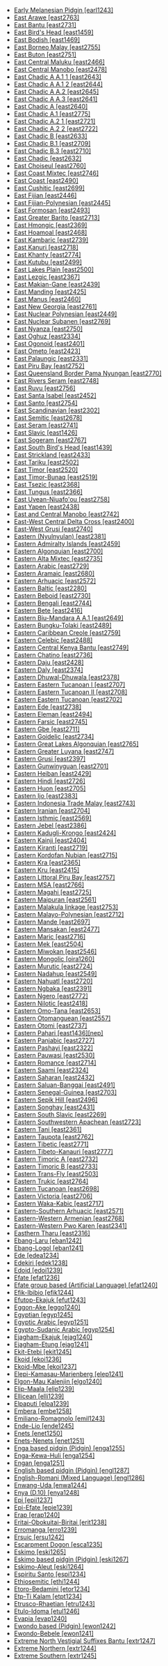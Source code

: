 - [Early Melanesian Pidgin [earl1243]](tree/indoeuropean.indo1319/germanic.germ1287/northwestgermanic.nort3152/westgermanic.west2793/northseagermanic.nort3175/anglofrisian.angl1264/anglian.angl1265/mercian.merc1242/macroenglish.macr1271/pacificcreoleenglish.paci1280/earlymelanesianpidgin.earl1243/earlymelanesianpidgin.earl1243.ini)
- [East Arawe [east2763]](tree/austronesian.aust1307/nuclearaustronesian.nucl1752/malayopolynesian.mala1545/centraleasternmalayopolynesian.cent2237/easternmalayopolynesian.east2712/oceanic.ocea1241/westernoceaniclinkage.west2818/northnewguinealinkage.nort3206/ngerovitiazlinkage.nger1241/vitiazlinkage.viti1243/southwestnewbritain.sout2874/arawepasismanua.araw1269/arawe.araw1283/eastarawe.east2763/eastarawe.east2763.ini)
- [East Bantu [east2731]](tree/atlanticcongo.atla1278/voltacongo.volt1241/benuecongo.benu1247/bantoid.bant1294/southernbantoid.sout3152/narrowbantu.narr1281/eastbantu.east2731/eastbantu.east2731.ini)
- [East Bird's Head [east1459]](tree/eastbirdshead.east1459/eastbirdshead.east1459.ini)
- [East Bodish [east1469]](tree/sinotibetan.sino1245/bodic.bodi1256/bodish.bodi1257/tshanglaeastbodish.tsha1246/eastbodish.east1469/eastbodish.east1469.ini)
- [East Borneo Malay [east2755]](tree/austronesian.aust1307/nuclearaustronesian.nucl1752/malayopolynesian.mala1545/malayosumbawan.mala1536/northandeastmalayosumbawan.nort3170/malayic.mala1538/nuclearmalayic.nucl1733/borneomalay.born1255/southeastborneomalay.sout3190/eastborneomalay.east2755/eastborneomalay.east2755.ini)
- [East Buton [east2751]](tree/austronesian.aust1307/nuclearaustronesian.nucl1752/malayopolynesian.mala1545/celebic.cele1242/easterncelebic.east2488/southeasterncelebic.sout2928/munabuton.muna1246/nuclearmunabuton.nucl1573/butonic.buto1237/eastbuton.east2751/eastbuton.east2751.ini)
- [East Central Maluku [east2466]](tree/austronesian.aust1307/nuclearaustronesian.nucl1752/malayopolynesian.mala1545/centraleasternmalayopolynesian.cent2237/centralmalayopolynesian.cent2245/centralmaluku.cent2254/eastcentralmaluku.east2466/eastcentralmaluku.east2466.ini)
- [East Central Manobo [east2478]](tree/austronesian.aust1307/nuclearaustronesian.nucl1752/malayopolynesian.mala1545/greatercentralphilippine.grea1284/manobo.mano1276/centralandsouthernmanobo.cent2255/centralmanobo.cent2088/eastandcentralmanobo.east2742/eastcentralmanobo.east2478/eastcentralmanobo.east2478.ini)
- [East Chadic A A.1 1 [east2643]](tree/afroasiatic.afro1255/chadic.chad1250/eastchadic.east2632/eastchadica.east2640/eastchadica1.east2775/eastchadicaa11.east2643/eastchadicaa11.east2643.ini)
- [East Chadic A A.1 2 [east2644]](tree/afroasiatic.afro1255/chadic.chad1250/eastchadic.east2632/eastchadica.east2640/eastchadica1.east2775/eastchadicaa12.east2644/eastchadicaa12.east2644.ini)
- [East Chadic A A.2 [east2645]](tree/afroasiatic.afro1255/chadic.chad1250/eastchadic.east2632/eastchadica.east2640/eastchadicaa2.east2645/eastchadicaa2.east2645.ini)
- [East Chadic A A.3 [east2641]](tree/afroasiatic.afro1255/chadic.chad1250/eastchadic.east2632/eastchadica.east2640/eastchadicaa3.east2641/eastchadicaa3.east2641.ini)
- [East Chadic A [east2640]](tree/afroasiatic.afro1255/chadic.chad1250/eastchadic.east2632/eastchadica.east2640/eastchadica.east2640.ini)
- [East Chadic A.1 [east2775]](tree/afroasiatic.afro1255/chadic.chad1250/eastchadic.east2632/eastchadica.east2640/eastchadica1.east2775/eastchadica1.east2775.ini)
- [East Chadic A.2 1 [east2721]](tree/afroasiatic.afro1255/chadic.chad1250/eastchadic.east2632/eastchadica.east2640/eastchadicaa2.east2645/eastchadica21.east2721/eastchadica21.east2721.ini)
- [East Chadic A.2 2 [east2722]](tree/afroasiatic.afro1255/chadic.chad1250/eastchadic.east2632/eastchadica.east2640/eastchadicaa2.east2645/eastchadica22.east2722/eastchadica22.east2722.ini)
- [East Chadic B [east2633]](tree/afroasiatic.afro1255/chadic.chad1250/eastchadic.east2632/eastchadicb.east2633/eastchadicb.east2633.ini)
- [East Chadic B.1 [east2709]](tree/afroasiatic.afro1255/chadic.chad1250/eastchadic.east2632/eastchadicb.east2633/eastchadicb1.east2709/eastchadicb1.east2709.ini)
- [East Chadic B.3 [east2710]](tree/afroasiatic.afro1255/chadic.chad1250/eastchadic.east2632/eastchadicb.east2633/eastchadicb3.east2710/eastchadicb3.east2710.ini)
- [East Chadic [east2632]](tree/afroasiatic.afro1255/chadic.chad1250/eastchadic.east2632/eastchadic.east2632.ini)
- [East Choiseul [east2760]](tree/austronesian.aust1307/nuclearaustronesian.nucl1752/malayopolynesian.mala1545/centraleasternmalayopolynesian.cent2237/easternmalayopolynesian.east2712/oceanic.ocea1241/westernoceaniclinkage.west2818/mesomelanesianlinkage.meso1253/newirelandnorthwestsolomoniclinkage.newi1242/stgeorgelinkage.stge1234/northwestsolomonic.nort3225/choiseul.choi1242/eastchoiseul.east2760/eastchoiseul.east2760.ini)
- [East Coast Mixtec [east2746]](tree/otomanguean.otom1299/easternotomanguean.east2557/amuzgomixtecan.amuz1253/mixtecan.mixt1422/mixteccuicatec.mixt1423/mixtec.mixt1427/coastmixtec.coas1316/eastcoastmixtec.east2746/eastcoastmixtec.east2746.ini)
- [East Coast [east2490]](tree/austronesian.aust1307/nuclearaustronesian.nucl1752/malayopolynesian.mala1545/celebic.cele1242/easterncelebic.east2488/southeasterncelebic.sout2928/bungkutolaki.bung1268/easternbungkutolaki.east2489/eastcoast.east2490/eastcoast.east2490.ini)
- [East Cushitic [east2699]](tree/afroasiatic.afro1255/cushitic.cush1243/eastcushitic.east2699/eastcushitic.east2699.ini)
- [East Fijian [east2446]](tree/austronesian.aust1307/nuclearaustronesian.nucl1752/malayopolynesian.mala1545/centraleasternmalayopolynesian.cent2237/easternmalayopolynesian.east2712/oceanic.ocea1241/centralpacific.cent2060/eastfijianpolynesian.east2445/eastfijian.east2446/eastfijian.east2446.ini)
- [East Fijian-Polynesian [east2445]](tree/austronesian.aust1307/nuclearaustronesian.nucl1752/malayopolynesian.mala1545/centraleasternmalayopolynesian.cent2237/easternmalayopolynesian.east2712/oceanic.ocea1241/centralpacific.cent2060/eastfijianpolynesian.east2445/eastfijianpolynesian.east2445.ini)
- [East Formosan [east2493]](tree/austronesian.aust1307/nuclearaustronesian.nucl1752/eastformosan.east2493/eastformosan.east2493.ini)
- [East Greater Barito [east2713]](tree/austronesian.aust1307/nuclearaustronesian.nucl1752/malayopolynesian.mala1545/greaterbarito.grea1283/eastgreaterbarito.east2713/eastgreaterbarito.east2713.ini)
- [East Hmongic [east2369]](tree/hmongmien.hmon1336/hmongic.hmon1337/nuclearhmongichone.nucl1714/nuclearhmongic.nucl1720/easthmongic.east2369/easthmongic.east2369.ini)
- [East Hoamoal [east2468]](tree/austronesian.aust1307/nuclearaustronesian.nucl1752/malayopolynesian.mala1545/centraleasternmalayopolynesian.cent2237/centralmalayopolynesian.cent2245/centralmaluku.cent2254/eastcentralmaluku.east2466/nunusaku.nunu1252/pirubay.piru1243/westpirubay.west2843/hoamoal.hoam1238/easthoamoal.east2468/easthoamoal.east2468.ini)
- [East Kambaric [east2739]](tree/atlanticcongo.atla1278/voltacongo.volt1241/benuecongo.benu1247/kainji.kain1275/centralkainji.cent2242/kambaricicipu.kamb1317/kambaric.kamb1319/eastkambaric.east2739/eastkambaric.east2739.ini)
- [East Kanuri [east2718]](tree/saharan.saha1256/westernsaharan.west2505/kanuri.kanu1279/kanuric.kanu1281/eastkanuri.east2718/eastkanuri.east2718.ini)
- [East Khanty [east2774]](tree/uralic.ural1272/khantyic.khan1279/eastkhanty.east2774/eastkhanty.east2774.ini)
- [East Kutubu [east2499]](tree/eastkutubu.east2499/eastkutubu.east2499.ini)
- [East Lakes Plain [east2500]](tree/lakesplain.lake1255/eastlakesplain.east2500/eastlakesplain.east2500.ini)
- [East Lezgic [east2367]](tree/nakhdaghestanian.nakh1245/daghestanian.dagh1238/lezgic.lezg1248/nuclearlezgic.nucl1321/eastlezgic.east2367/eastlezgic.east2367.ini)
- [East Makian-Gane [east2439]](tree/austronesian.aust1307/nuclearaustronesian.nucl1752/malayopolynesian.mala1545/centraleasternmalayopolynesian.cent2237/easternmalayopolynesian.east2712/southhalmaherawestnewguinea.sout2850/southhalmaherawestnewguinea.sout3229/rajaampatsouthhalmahera.raja1255/southhalmahera.sout3231/eastmakiangane.east2439/eastmakiangane.east2439.ini)
- [East Manding [east2425]](tree/mande.mand1469/westernmande.west2780/mandingkpelle.mand1431/centralmande.cent2047/mandingjogo.mand1432/mandingvai.mand1433/mandingmokole.mand1434/manding.mand1435/eastmanding.east2425/eastmanding.east2425.ini)
- [East Manus [east2460]](tree/austronesian.aust1307/nuclearaustronesian.nucl1752/malayopolynesian.mala1545/centraleasternmalayopolynesian.cent2237/easternmalayopolynesian.east2712/oceanic.ocea1241/admiraltyislands.admi1239/easternadmiraltyislands.east2459/manus.manu1262/eastmanus.east2460/eastmanus.east2460.ini)
- [East New Georgia [east2761]](tree/austronesian.aust1307/nuclearaustronesian.nucl1752/malayopolynesian.mala1545/centraleasternmalayopolynesian.cent2237/easternmalayopolynesian.east2712/oceanic.ocea1241/westernoceaniclinkage.west2818/mesomelanesianlinkage.meso1253/newirelandnorthwestsolomoniclinkage.newi1242/stgeorgelinkage.stge1234/northwestsolomonic.nort3225/newgeorgia.newg1239/eastnewgeorgia.east2761/eastnewgeorgia.east2761.ini)
- [East Nuclear Polynesian [east2449]](tree/austronesian.aust1307/nuclearaustronesian.nucl1752/malayopolynesian.mala1545/centraleasternmalayopolynesian.cent2237/easternmalayopolynesian.east2712/oceanic.ocea1241/centralpacific.cent2060/eastfijianpolynesian.east2445/polynesian.poly1242/nuclearpolynesian.nucl1485/northernoutlierpolynesianeastpolynesian.nort3246/solomonsnorthernoutlierpolynesianeastpolynesian.solo1260/centralnorthernoutlierpolynesianeastpolynesian.cent2298/eastnuclearpolynesian.east2449/eastnuclearpolynesian.east2449.ini)
- [East Nuclear Subanen [east2769]](tree/austronesian.aust1307/nuclearaustronesian.nucl1752/malayopolynesian.mala1545/greatercentralphilippine.grea1284/subanen.suba1253/nuclearsubanen.nucl1726/eastnuclearsubanen.east2769/eastnuclearsubanen.east2769.ini)
- [East Nyanza [east2750]](tree/atlanticcongo.atla1278/voltacongo.volt1241/benuecongo.benu1247/bantoid.bant1294/southernbantoid.sout3152/narrowbantu.narr1281/eastbantu.east2731/northeastsavannabantu.nort3203/greatlakesbantu.grea1289/eastnyanza.east2750/eastnyanza.east2750.ini)
- [East Oghuz [east2334]](tree/turkic.turk1311/commonturkic.comm1245/oghuzkipchakuyghur.oghu1246/oghuz.oghu1243/eastoghuz.east2334/eastoghuz.east2334.ini)
- [East Ogonoid [east2401]](tree/atlanticcongo.atla1278/voltacongo.volt1241/benuecongo.benu1247/deltacross.delt1251/ogonoid.ogon1240/eastogonoid.east2401/eastogonoid.east2401.ini)
- [East Ometo [east2423]](tree/taneomotic.gong1255/ometo.omet1238/eastometo.east2423/eastometo.east2423.ini)
- [East Palaungic [east2331]](tree/austroasiatic.aust1305/khasipalaung.khas1273/palaungic.pala1352/eastpalaungic.east2331/eastpalaungic.east2331.ini)
- [East Piru Bay [east2752]](tree/austronesian.aust1307/nuclearaustronesian.nucl1752/malayopolynesian.mala1545/centraleasternmalayopolynesian.cent2237/centralmalayopolynesian.cent2245/centralmaluku.cent2254/eastcentralmaluku.east2466/nunusaku.nunu1252/pirubay.piru1243/eastpirubay.east2752/eastpirubay.east2752.ini)
- [East Queensland Border Pama Nyungan [east2770]](tree/pamanyungan.pama1250/eastqueenslandborderpamanyungan.east2770/eastqueenslandborderpamanyungan.east2770.ini)
- [East Rivers Seram [east2748]](tree/austronesian.aust1307/nuclearaustronesian.nucl1752/malayopolynesian.mala1545/centraleasternmalayopolynesian.cent2237/centralmalayopolynesian.cent2245/centralmaluku.cent2254/eastcentralmaluku.east2466/eastseram.east2741/eastriversseram.east2748/eastriversseram.east2748.ini)
- [East Ruvu [east2756]](tree/atlanticcongo.atla1278/voltacongo.volt1241/benuecongo.benu1247/bantoid.bant1294/southernbantoid.sout3152/narrowbantu.narr1281/eastbantu.east2731/northeastsavannabantu.nort3203/northeastcoastalbantu.nort3209/ruvu.ruvu1235/eastruvu.east2756/eastruvu.east2756.ini)
- [East Santa Isabel [east2452]](tree/austronesian.aust1307/nuclearaustronesian.nucl1752/malayopolynesian.mala1545/centraleasternmalayopolynesian.cent2237/easternmalayopolynesian.east2712/oceanic.ocea1241/westernoceaniclinkage.west2818/mesomelanesianlinkage.meso1253/newirelandnorthwestsolomoniclinkage.newi1242/stgeorgelinkage.stge1234/northwestsolomonic.nort3225/santaisabel.sant1458/eastsantaisabel.east2452/eastsantaisabel.east2452.ini)
- [East Santo [east2754]](tree/austronesian.aust1307/nuclearaustronesian.nucl1752/malayopolynesian.mala1545/centraleasternmalayopolynesian.cent2237/easternmalayopolynesian.east2712/oceanic.ocea1241/northandcentralvanuatu.nort3195/northernvanuatu.nort3205/espiritusanto.espi1234/eastsanto.east2754/eastsanto.east2754.ini)
- [East Scandinavian [east2302]](tree/indoeuropean.indo1319/germanic.germ1287/northwestgermanic.nort3152/northgermanic.nort3160/eastscandinavian.east2302/eastscandinavian.east2302.ini)
- [East Semitic [east2678]](tree/afroasiatic.afro1255/semitic.semi1276/eastsemitic.east2678/eastsemitic.east2678.ini)
- [East Seram [east2741]](tree/austronesian.aust1307/nuclearaustronesian.nucl1752/malayopolynesian.mala1545/centraleasternmalayopolynesian.cent2237/centralmalayopolynesian.cent2245/centralmaluku.cent2254/eastcentralmaluku.east2466/eastseram.east2741/eastseram.east2741.ini)
- [East Slavic [east1426]](tree/indoeuropean.indo1319/baltoslavic.balt1263/slavic.slav1255/eastslavic.east1426/eastslavic.east1426.ini)
- [East Sogeram [east2767]](tree/nucleartransnewguinea.nucl1709/madang.mada1298/kalamicsouthadelbert.kala1403/southadelbert.sout3148/sogeram.soge1235/eastsogeram.east2767/eastsogeram.east2767.ini)
- [East South Bird's Head [east1439]](tree/southbirdsheadfamily.sout1516/eastsouthbirdshead.east1439/eastsouthbirdshead.east1439.ini)
- [East Strickland [east2433]](tree/eaststrickland.east2433/eaststrickland.east2433.ini)
- [East Tariku [east2502]](tree/lakesplain.lake1255/tariku.tari1255/easttariku.east2502/easttariku.east2502.ini)
- [East Timor [east2520]](tree/timoralorpantar.timo1261/easttimorbunaq.east2519/easttimor.east2520/easttimor.east2520.ini)
- [East Timor-Bunaq [east2519]](tree/timoralorpantar.timo1261/easttimorbunaq.east2519/easttimorbunaq.east2519.ini)
- [East Tsezic [east2368]](tree/nakhdaghestanian.nakh1245/daghestanian.dagh1238/avarandictsezic.avar1255/tsezic.tsez1239/easttsezic.east2368/easttsezic.east2368.ini)
- [East Tungus [east2366]](tree/tungusic.tung1282/easttungus.east2366/easttungus.east2366.ini)
- [East Uvean-Niuafo'ou [east2758]](tree/austronesian.aust1307/nuclearaustronesian.nucl1752/malayopolynesian.mala1545/centraleasternmalayopolynesian.cent2237/easternmalayopolynesian.east2712/oceanic.ocea1241/centralpacific.cent2060/eastfijianpolynesian.east2445/polynesian.poly1242/nuclearpolynesian.nucl1485/eastuveanniuafoou.east2758/eastuveanniuafoou.east2758.ini)
- [East Yapen [east2438]](tree/austronesian.aust1307/nuclearaustronesian.nucl1752/malayopolynesian.mala1545/centraleasternmalayopolynesian.cent2237/easternmalayopolynesian.east2712/southhalmaherawestnewguinea.sout2850/southhalmaherawestnewguinea.sout3229/cenderawasihbay.cend1238/yapen.yape1249/eastyapen.east2438/eastyapen.east2438.ini)
- [East and Central Manobo [east2742]](tree/austronesian.aust1307/nuclearaustronesian.nucl1752/malayopolynesian.mala1545/greatercentralphilippine.grea1284/manobo.mano1276/centralandsouthernmanobo.cent2255/centralmanobo.cent2088/eastandcentralmanobo.east2742/eastandcentralmanobo.east2742.ini)
- [East-West Central Delta Cross [east2400]](tree/atlanticcongo.atla1278/voltacongo.volt1241/benuecongo.benu1247/deltacross.delt1251/uppercross.uppe1418/centraluppercross.cent2027/eastwestcentraldeltacross.east2400/eastwestcentraldeltacross.east2400.ini)
- [East-West Grusi [east2740]](tree/atlanticcongo.atla1278/voltacongo.volt1241/northvoltacongo.nort3149/gur.gura1261/centralgur.cent2243/southerncentralgur.sout3164/grusi.grus1239/eastwestgrusi.east2740/eastwestgrusi.east2740.ini)
- [Eastern (Nyulnyulan) [east2381]](tree/nyulnyulan.nyul1248/easternnyulnyulan.east2381/easternnyulnyulan.east2381.ini)
- [Eastern Admiralty Islands [east2459]](tree/austronesian.aust1307/nuclearaustronesian.nucl1752/malayopolynesian.mala1545/centraleasternmalayopolynesian.cent2237/easternmalayopolynesian.east2712/oceanic.ocea1241/admiraltyislands.admi1239/easternadmiraltyislands.east2459/easternadmiraltyislands.east2459.ini)
- [Eastern Algonquian [east2700]](tree/algic.algi1248/algonquian.algo1256/easternalgonquian.east2700/easternalgonquian.east2700.ini)
- [Eastern Alta Mixtec [east2735]](tree/otomanguean.otom1299/easternotomanguean.east2557/amuzgomixtecan.amuz1253/mixtecan.mixt1422/mixteccuicatec.mixt1423/mixtec.mixt1427/easternaltamixtec.east2735/easternaltamixtec.east2735.ini)
- [Eastern Arabic [east2729]](tree/afroasiatic.afro1255/semitic.semi1276/westsemitic.west2786/centralsemitic.cent2236/arabian.arab1394/arabic.arab1395/easternarabic.east2729/easternarabic.east2729.ini)
- [Eastern Aramaic [east2680]](tree/afroasiatic.afro1255/semitic.semi1276/westsemitic.west2786/centralsemitic.cent2236/northwestsemitic.nort3165/aramaic.aram1259/easternaramaic.east2680/easternaramaic.east2680.ini)
- [Eastern Arhuacic [east2572]](tree/chibchan.chib1249/corechibchan.core1252/magdalenic.magd1236/northernmagdalenic.nort3000/arhuacic.arhu1241/easternsouthernarhuacic.east2571/easternarhuacic.east2572/easternarhuacic.east2572.ini)
- [Eastern Baltic [east2280]](tree/indoeuropean.indo1319/baltoslavic.balt1263/easternbaltic.east2280/easternbaltic.east2280.ini)
- [Eastern Beboid [east2730]](tree/atlanticcongo.atla1278/voltacongo.volt1241/benuecongo.benu1247/bantoid.bant1294/southernbantoid.sout3152/beboid.bebo1243/easternbeboid.east2730/easternbeboid.east2730.ini)
- [Eastern Bengali [east2744]](tree/indoeuropean.indo1319/indoiranian.indo1320/indoaryan.indo1321/indoaryaneasternzone.indo1323/oriyagaudakamrupa.oriy1254/gaudakamrupa.gaud1237/gaudabanga.gaud1238/easternbengali.east2744/easternbengali.east2744.ini)
- [Eastern Bete [east2416]](tree/atlanticcongo.atla1278/voltacongo.volt1241/kru.krua1234/easternkru.east2415/beteic.bete1265/easternbete.east2416/easternbete.east2416.ini)
- [Eastern Biu-Mandara A A.1 [east2649]](tree/afroasiatic.afro1255/chadic.chad1250/biumandara.bium1280/southbiumandara.sout3145/biumandaraaa1.bium1275/easternbiumandaraaa1.east2649/easternbiumandaraaa1.east2649.ini)
- [Eastern Bungku-Tolaki [east2489]](tree/austronesian.aust1307/nuclearaustronesian.nucl1752/malayopolynesian.mala1545/celebic.cele1242/easterncelebic.east2488/southeasterncelebic.sout2928/bungkutolaki.bung1268/easternbungkutolaki.east2489/easternbungkutolaki.east2489.ini)
- [Eastern Caribbean Creole [east2759]](tree/indoeuropean.indo1319/germanic.germ1287/northwestgermanic.nort3152/westgermanic.west2793/northseagermanic.nort3175/anglofrisian.angl1264/anglian.angl1265/mercian.merc1242/macroenglish.macr1271/guineacoastcreoleenglish.guin1259/caribbeanenglishcreole.cari1284/easterncaribbeancreole.east2759/easterncaribbeancreole.east2759.ini)
- [Eastern Celebic [east2488]](tree/austronesian.aust1307/nuclearaustronesian.nucl1752/malayopolynesian.mala1545/celebic.cele1242/easterncelebic.east2488/easterncelebic.east2488.ini)
- [Eastern Central Kenya Bantu [east2749]](tree/atlanticcongo.atla1278/voltacongo.volt1241/benuecongo.benu1247/bantoid.bant1294/southernbantoid.sout3152/narrowbantu.narr1281/eastbantu.east2731/northeastsavannabantu.nort3203/centralkenyabantu.cent2274/easterncentralkenyabantu.east2749/easterncentralkenyabantu.east2749.ini)
- [Eastern Chatino [east2736]](tree/otomanguean.otom1299/easternotomanguean.east2557/popolocazapotecan.popo1292/zapotecan.zapo1436/chatino.chat1268/corechatino.core1263/coastalchatino.coas1314/easternchatino.east2736/easternchatino.east2736.ini)
- [Eastern Daju [east2428]](tree/daju.daju1249/easterndaju.east2428/easterndaju.east2428.ini)
- [Eastern Daly [east2374]](tree/easterndaly.east2374/easterndaly.east2374.ini)
- [Eastern Dhuwal-Dhuwala [east2378]](tree/pamanyungan.pama1250/yuulngu.yuul1239/southernyolngu.sout3142/southerneasternyolngu.sout3149/dhuwaldhuwala.dhuw1248/easterndhuwaldhuwala.east2378/easterndhuwaldhuwala.east2378.ini)
- [Eastern Eastern Tucanoan I [east2707]](tree/tucanoan.tuca1253/easterntucanoan.east2698/easterneasterntucanoan.east2702/easterneasterntucanoani.east2707/easterneasterntucanoani.east2707.ini)
- [Eastern Eastern Tucanoan II [east2708]](tree/tucanoan.tuca1253/easterntucanoan.east2698/easterneasterntucanoan.east2702/easterneasterntucanoanii.east2708/easterneasterntucanoanii.east2708.ini)
- [Eastern Eastern Tucanoan [east2702]](tree/tucanoan.tuca1253/easterntucanoan.east2698/easterneasterntucanoan.east2702/easterneasterntucanoan.east2702.ini)
- [Eastern Ede [east2738]](tree/atlanticcongo.atla1278/voltacongo.volt1241/benuecongo.benu1247/defoid.defo1239/yoruboid.yoru1244/edekiri.edek1238/ede.edea1234/easternede.east2738/easternede.east2738.ini)
- [Eastern Eleman [east2494]](tree/nucleareleman.nucl1580/easterneleman.east2494/easterneleman.east2494.ini)
- [Eastern Farsic [east2745]](tree/indoeuropean.indo1319/indoiranian.indo1320/iranian.iran1269/westerniranian.west2794/southwesterniranian.sout3157/farsiccaucasiantat.fars1254/farsic.fars1255/easternfarsic.east2745/easternfarsic.east2745.ini)
- [Eastern Gbe [east2711]](tree/atlanticcongo.atla1278/voltacongo.volt1241/kwavoltacongo.kwav1236/gbe.gbee1241/easterngbe.east2711/easterngbe.east2711.ini)
- [Eastern Goidelic [east2734]](tree/indoeuropean.indo1319/celtic.celt1248/nuclearceltic.nucl1715/tgbceltic.tgbc1234/insularceltic.insu1254/goidelic.goid1240/easterngoidelic.east2734/easterngoidelic.east2734.ini)
- [Eastern Great Lakes Algonquian [east2765]](tree/algic.algi1248/algonquian.algo1256/easterngreatlakesalgonquian.east2765/easterngreatlakesalgonquian.east2765.ini)
- [Eastern Greater Luyana [east2747]](tree/atlanticcongo.atla1278/voltacongo.volt1241/benuecongo.benu1247/bantoid.bant1294/southernbantoid.sout3152/narrowbantu.narr1281/centralwesternbantu.cent2260/greaterluyana.grea1287/easterngreaterluyana.east2747/easterngreaterluyana.east2747.ini)
- [Eastern Grusi [east2397]](tree/atlanticcongo.atla1278/voltacongo.volt1241/northvoltacongo.nort3149/gur.gura1261/centralgur.cent2243/southerncentralgur.sout3164/grusi.grus1239/eastwestgrusi.east2740/easterngrusi.east2397/easterngrusi.east2397.ini)
- [Eastern Gunwinyguan [east2701]](tree/gunwinyguan.gunw1250/gunwinyguanbak.gunw1253/easterngunwinyguan.east2701/easterngunwinyguan.east2701.ini)
- [Eastern Heiban [east2429]](tree/heiban.heib1242/easternheiban.east2429/easternheiban.east2429.ini)
- [Eastern Hindi [east2726]](tree/indoeuropean.indo1319/indoiranian.indo1320/indoaryan.indo1321/indoaryancentralzone.indo1322/subcontinentalcentralindoaryan.subc1234/easternhindi.east2726/easternhindi.east2726.ini)
- [Eastern Huon [east2705]](tree/nucleartransnewguinea.nucl1709/finisterrehuon.fini1244/huon.huon1246/easternhuon.east2705/easternhuon.east2705.ini)
- [Eastern Ijo [east2383]](tree/ijoid.ijoi1239/ijo.ijoo1239/easternijo.east2383/easternijo.east2383.ini)
- [Eastern Indonesia Trade Malay [east2743]](tree/austronesian.aust1307/nuclearaustronesian.nucl1752/malayopolynesian.mala1545/malayosumbawan.mala1536/northandeastmalayosumbawan.nort3170/malayic.mala1538/vehicularmalay.vehi1234/easternindonesiatrademalay.east2743/easternindonesiatrademalay.east2743.ini)
- [Eastern Iranian [east2704]](tree/indoeuropean.indo1319/indoiranian.indo1320/iranian.iran1269/easterniranian.east2704/easterniranian.east2704.ini)
- [Eastern Isthmic [east2569]](tree/chibchan.chib1249/corechibchan.core1252/isthmic.isth1243/easternisthmic.east2569/easternisthmic.east2569.ini)
- [Eastern Jebel [east2386]](tree/easternjebel.east2386/easternjebel.east2386.ini)
- [Eastern Kadugli-Krongo [east2424]](tree/kaduglikrongo.kadu1256/centralwesternkaduglikrongo.cent2229/easternkaduglikrongo.east2424/easternkaduglikrongo.east2424.ini)
- [Eastern Kainji [east2404]](tree/atlanticcongo.atla1278/voltacongo.volt1241/benuecongo.benu1247/kainji.kain1275/centralkainji.cent2242/basaeasternkainji.basa1288/easternkainji.east2404/easternkainji.east2404.ini)
- [Eastern Kiranti [east2719]](tree/sinotibetan.sino1245/himalayish.hima1249/mahakiranti.maha1306/kiranti.kira1253/easternkiranti.east2719/easternkiranti.east2719.ini)
- [Eastern Kordofan Nubian [east2715]](tree/nubian.nubi1251/westcentralnubian.west2781/centralnubian.cent2232/kordofannubian.kord1246/easternkordofannubian.east2715/easternkordofannubian.east2715.ini)
- [Eastern Kra [east2365]](tree/taikadai.taik1256/kadaic.kada1291/easternkra.east2365/easternkra.east2365.ini)
- [Eastern Kru [east2415]](tree/atlanticcongo.atla1278/voltacongo.volt1241/kru.krua1234/easternkru.east2415/easternkru.east2415.ini)
- [Eastern Littoral Piru Bay [east2757]](tree/austronesian.aust1307/nuclearaustronesian.nucl1752/malayopolynesian.mala1545/centraleasternmalayopolynesian.cent2237/centralmalayopolynesian.cent2245/centralmaluku.cent2254/eastcentralmaluku.east2466/nunusaku.nunu1252/pirubay.piru1243/eastpirubay.east2752/easternlittoralpirubay.east2757/easternlittoralpirubay.east2757.ini)
- [Eastern MSA [east2766]](tree/afroasiatic.afro1255/semitic.semi1276/westsemitic.west2786/modernsoutharabian.mode1252/easternmsa.east2766/easternmsa.east2766.ini)
- [Eastern Magahi [east2725]](tree/indoeuropean.indo1319/indoiranian.indo1320/indoaryan.indo1321/bihari.biha1245/maithilimagahi.mait1254/easternmagahi.east2725/easternmagahi.east2725.ini)
- [Eastern Maipuran [east2561]](tree/arawakan.araw1281/easternmaipuran.east2561/easternmaipuran.east2561.ini)
- [Eastern Malakula linkage [east2753]](tree/austronesian.aust1307/nuclearaustronesian.nucl1752/malayopolynesian.mala1545/centraleasternmalayopolynesian.cent2237/easternmalayopolynesian.east2712/oceanic.ocea1241/northandcentralvanuatu.nort3195/centralvanuatu.cent2269/malakula.mala1539/easternmalakulalinkage.east2753/easternmalakulalinkage.east2753.ini)
- [Eastern Malayo-Polynesian [east2712]](tree/austronesian.aust1307/nuclearaustronesian.nucl1752/malayopolynesian.mala1545/centraleasternmalayopolynesian.cent2237/easternmalayopolynesian.east2712/easternmalayopolynesian.east2712.ini)
- [Eastern Mande [east2697]](tree/mande.mand1469/easternmande.east2697/easternmande.east2697.ini)
- [Eastern Mansakan [east2477]](tree/austronesian.aust1307/nuclearaustronesian.nucl1752/malayopolynesian.mala1545/greatercentralphilippine.grea1284/centralphilippine.cent2246/mansakan.mans1261/easternmansakan.east2477/easternmansakan.east2477.ini)
- [Eastern Maric [east2716]](tree/pamanyungan.pama1250/greatermaric.grea1282/guwamaric.guwa1245/maric.mari1445/easternmaric.east2716/easternmaric.east2716.ini)
- [Eastern Mek [east2504]](tree/nucleartransnewguinea.nucl1709/mek.mekk1240/easternmek.east2504/easternmek.east2504.ini)
- [Eastern Miwokan [east2546]](tree/miwokcostanoan.miwo1274/miwokan.miwo1275/easternmiwokan.east2546/easternmiwokan.east2546.ini)
- [Eastern Mongolic [oira1260]](tree/mongolic.mong1329/easternmongolic.oira1260/easternmongolic.oira1260.ini)
- [Eastern Murutic [east2724]](tree/austronesian.aust1307/nuclearaustronesian.nucl1752/malayopolynesian.mala1545/northborneomalayopolynesian.nort3253/southwestsabahan.sout3154/greatermurutic.grea1294/murutic.muru1275/easternmurutic.east2724/easternmurutic.east2724.ini)
- [Eastern Nadahup [east2549]](tree/nadahup.nada1235/easternnadahup.east2549/easternnadahup.east2549.ini)
- [Eastern Nahuatl [east2720]](tree/utoaztecan.utoa1244/southernutoaztecan.sout3136/coracholaztecan.cora1261/aztec.azte1234/easternnahuatl.east2720/easternnahuatl.east2720.ini)
- [Eastern Ngbaka [east2391]](tree/atlanticcongo.atla1278/voltacongo.volt1241/northvoltacongo.nort3149/adamawaubangi.adam1258/ubangi.uban1244/serengbakamba.sere1265/ngbakamba.ngba1291/ngbakaic.ngba1292/easternngbaka.east2391/easternngbaka.east2391.ini)
- [Eastern Ngero [east2772]](tree/austronesian.aust1307/nuclearaustronesian.nucl1752/malayopolynesian.mala1545/centraleasternmalayopolynesian.cent2237/easternmalayopolynesian.east2712/oceanic.ocea1241/westernoceaniclinkage.west2818/northnewguinealinkage.nort3206/ngerovitiazlinkage.nger1241/ngero.nger1240/easternngero.east2772/easternngero.east2772.ini)
- [Eastern Nilotic [east2418]](tree/nilotic.nilo1247/easternnilotic.east2418/easternnilotic.east2418.ini)
- [Eastern Omo-Tana [east2653]](tree/afroasiatic.afro1255/cushitic.cush1243/eastcushitic.east2699/lowlandeastcushitic.lowl1267/southernlowlandeastcushitic.sout3055/mainstreamlowlandeastcushitic.main1283/omotana.omot1245/easternomotana.east2653/easternomotana.east2653.ini)
- [Eastern Otomanguean [east2557]](tree/otomanguean.otom1299/easternotomanguean.east2557/easternotomanguean.east2557.ini)
- [Eastern Otomi [east2737]](tree/otomanguean.otom1299/westernotomanguean.west2783/otopamechinantecan.otop1241/otopamean.otop1242/otomian.otom1297/otomi.otom1300/easternotomi.east2737/easternotomi.east2737.ini)
- [Eastern Pahari [east1436][nep]](tree/indoeuropean.indo1319/indoiranian.indo1320/indoaryan.indo1321/indoaryannorthernzone.indo1310/easternpahari.east1436/easternpahari.east1436.ini)
- [Eastern Panjabic [east2727]](tree/indoeuropean.indo1319/indoiranian.indo1320/indoaryan.indo1321/indoaryannorthwesternzone.indo1324/sindhilahnda.sind1278/easternpanjabic.east2727/easternpanjabic.east2727.ini)
- [Eastern Pashayi [east2322]](tree/indoeuropean.indo1319/indoiranian.indo1320/indoaryan.indo1321/indoaryannorthwesternzone.indo1324/pashayi.pash1270/easternpashayi.east2322/easternpashayi.east2322.ini)
- [Eastern Pauwasi [east2530]](tree/pauwasi.pauw1244/easternpauwasi.east2530/easternpauwasi.east2530.ini)
- [Eastern Romance [east2714]](tree/indoeuropean.indo1319/italic.ital1284/latinofaliscan.lati1262/latinic.lati1263/imperiallatin.impe1234/romance.roma1334/easternromance.east2714/easternromance.east2714.ini)
- [Eastern Saami [east2324]](tree/uralic.ural1272/saami.saam1281/easternsaami.east2324/easternsaami.east2324.ini)
- [Eastern Saharan [east2432]](tree/saharan.saha1256/easternsaharan.east2432/easternsaharan.east2432.ini)
- [Eastern Saluan-Banggai [east2491]](tree/austronesian.aust1307/nuclearaustronesian.nucl1752/malayopolynesian.mala1545/celebic.cele1242/easterncelebic.east2488/saluanbanggai.salu1251/easternsaluanbanggai.east2491/easternsaluanbanggai.east2491.ini)
- [Eastern Senegal-Guinea [east2703]](tree/atlanticcongo.atla1278/northcentralatlantic.nort3146/northatlantic.nort3148/easternsenegalguinea.east2703/easternsenegalguinea.east2703.ini)
- [Eastern Sepik Hill [east2496]](tree/sepik.sepi1257/sepikhill.sepi1258/easternsepikhill.east2496/easternsepikhill.east2496.ini)
- [Eastern Songhay [east2431]](tree/songhay.song1307/easternsonghay.east2431/easternsonghay.east2431.ini)
- [Eastern South Slavic [east2269]](tree/indoeuropean.indo1319/baltoslavic.balt1263/slavic.slav1255/southslavic.sout3147/easternsouthslavic.east2269/easternsouthslavic.east2269.ini)
- [Eastern Southwestern Apachean [east2723]](tree/athapaskaneyaktlingit.atha1245/athapaskaneyak.atha1246/athapaskan.atha1247/apachean.apac1239/southwesternapachean.sout3151/easternsouthwesternapachean.east2723/easternsouthwesternapachean.east2723.ini)
- [Eastern Tani [east2361]](tree/sinotibetan.sino1245/macrotani.macr1268/tani.tani1259/easterntani.east2361/easterntani.east2361.ini)
- [Eastern Taupota [east2762]](tree/austronesian.aust1307/nuclearaustronesian.nucl1752/malayopolynesian.mala1545/centraleasternmalayopolynesian.cent2237/easternmalayopolynesian.east2712/oceanic.ocea1241/westernoceaniclinkage.west2818/papuantiplinkage.papu1253/nuclearpapuantiplinkage.nucl1744/northpapuanmainlanddentrecasteaux.nort2848/aretaupota.aret1241/taupotic.taup1241/easterntaupota.east2762/easterntaupota.east2762.ini)
- [Eastern Tibetic [east2771]](tree/sinotibetan.sino1245/bodic.bodi1256/bodish.bodi1257/oldmoderntibetan.oldm1245/tibetic.tibe1276/easterntibetic.east2771/easterntibetic.east2771.ini)
- [Eastern Tibeto-Kanauri [east2777]](tree/sinotibetan.sino1245/bodic.bodi1256/tibetokanauri.tibe1275/easterntibetokanauri.east2777/easterntibetokanauri.east2777.ini)
- [Eastern Timoric A [east2732]](tree/austronesian.aust1307/nuclearaustronesian.nucl1752/malayopolynesian.mala1545/centraleasternmalayopolynesian.cent2237/centralmalayopolynesian.cent2245/timorica.timo1259/easterntimorica.east2732/easterntimorica.east2732.ini)
- [Eastern Timoric B [east2733]](tree/austronesian.aust1307/nuclearaustronesian.nucl1752/malayopolynesian.mala1545/centraleasternmalayopolynesian.cent2237/centralmalayopolynesian.cent2245/timoricb.timo1260/easterntimoricb.east2733/easterntimoricb.east2733.ini)
- [Eastern Trans-Fly [east2503]](tree/easterntransfly.east2503/easterntransfly.east2503.ini)
- [Eastern Trukic [east2764]](tree/austronesian.aust1307/nuclearaustronesian.nucl1752/malayopolynesian.mala1545/centraleasternmalayopolynesian.cent2237/easternmalayopolynesian.east2712/oceanic.ocea1241/micronesian.micr1243/micronesianproper.micr1244/centralmicronesian.cent2276/westernmicronesian.west2844/ponapeictrukic.pona1247/trukic.truk1243/nucleartrukic.nucl1749/centraltrukic.cent2290/easterntrukic.east2764/easterntrukic.east2764.ini)
- [Eastern Tucanoan [east2698]](tree/tucanoan.tuca1253/easterntucanoan.east2698/easterntucanoan.east2698.ini)
- [Eastern Victoria [east2706]](tree/pamanyungan.pama1250/southeasternpamanyungan.sout3135/victorianpamanyungan.vict1234/easternvictoria.east2706/easternvictoria.east2706.ini)
- [Eastern Waka-Kabic [east2717]](tree/pamanyungan.pama1250/southeasternpamanyungan.sout3135/northcoastpamanyungan.nort3154/wakakabic.waka1283/easternwakakabic.east2717/easternwakakabic.east2717.ini)
- [Eastern-Southern Arhuacic [east2571]](tree/chibchan.chib1249/corechibchan.core1252/magdalenic.magd1236/northernmagdalenic.nort3000/arhuacic.arhu1241/easternsouthernarhuacic.east2571/easternsouthernarhuacic.east2571.ini)
- [Eastern-Western Armenian [east2768]](tree/indoeuropean.indo1319/armenian.arme1241/easternwesternarmenian.east2768/easternwesternarmenian.east2768.ini)
- [Eastern-Western Pwo Karen [east2341]](tree/sinotibetan.sino1245/karenic.kare1337/peripheralkaren.peri1254/pwo.pwoo1239/easternwesternpwokaren.east2341/easternwesternpwokaren.east2341.ini)
- [Easthern Tharu [east2316]](tree/indoeuropean.indo1319/indoiranian.indo1320/indoaryan.indo1321/bihari.biha1245/tharuic.thar1284/eastherntharu.east2316/eastherntharu.east2316.ini)
- [Ebang-Laru [eban1242]](tree/heiban.heib1242/westcentralheiban.west2502/centralwestcentralheiban.cent2049/ebanglogol.eban1241/ebanglaru.eban1242/ebanglaru.eban1242.ini)
- [Ebang-Logol [eban1241]](tree/heiban.heib1242/westcentralheiban.west2502/centralwestcentralheiban.cent2049/ebanglogol.eban1241/ebanglogol.eban1241.ini)
- [Ede [edea1234]](tree/atlanticcongo.atla1278/voltacongo.volt1241/benuecongo.benu1247/defoid.defo1239/yoruboid.yoru1244/edekiri.edek1238/ede.edea1234/ede.edea1234.ini)
- [Edekiri [edek1238]](tree/atlanticcongo.atla1278/voltacongo.volt1241/benuecongo.benu1247/defoid.defo1239/yoruboid.yoru1244/edekiri.edek1238/edekiri.edek1238.ini)
- [Edoid [edoi1239]](tree/atlanticcongo.atla1278/voltacongo.volt1241/benuecongo.benu1247/akpesedoid.akpe1249/edoid.edoi1239/edoid.edoi1239.ini)
- [Efate [efat1236]](tree/austronesian.aust1307/nuclearaustronesian.nucl1752/malayopolynesian.mala1545/centraleasternmalayopolynesian.cent2237/easternmalayopolynesian.east2712/oceanic.ocea1241/northandcentralvanuatu.nort3195/centralvanuatu.cent2269/epiefate.epie1239/efate.efat1236/efate.efat1236.ini)
- [Efate group based (Artificial Language) [efat1240]](tree/artificiallanguage.arti1236/efategroupbasedartificiallanguage.efat1240/efategroupbasedartificiallanguage.efat1240.ini)
- [Efik-Ibibio [efik1244]](tree/atlanticcongo.atla1278/voltacongo.volt1241/benuecongo.benu1247/deltacross.delt1251/lowercross.obol1242/centrallowercross.cent2253/efikibibio.efik1244/efikibibio.efik1244.ini)
- [Efutop-Ekajuk [efut1243]](tree/atlanticcongo.atla1278/voltacongo.volt1241/benuecongo.benu1247/bantoid.bant1294/southernbantoid.sout3152/ekoidmbe.ekoi1237/ekoid.ekoi1236/ejaghamekajuk.ejag1240/efutopekajuk.efut1243/efutopekajuk.efut1243.ini)
- [Eggon-Ake [eggo1240]](tree/atlanticcongo.atla1278/voltacongo.volt1241/benuecongo.benu1247/benuecongoplateau.benu1248/alumic.alum1249/jiliceggonic.jili1242/eggonake.eggo1240/eggonake.eggo1240.ini)
- [Egyptian [egyp1245]](tree/afroasiatic.afro1255/egyptian.egyp1245/egyptian.egyp1245.ini)
- [Egyptic Arabic [egyp1251]](tree/afroasiatic.afro1255/semitic.semi1276/westsemitic.west2786/centralsemitic.cent2236/arabian.arab1394/arabic.arab1395/egypticarabic.egyp1251/egypticarabic.egyp1251.ini)
- [Egypto-Sudanic Arabic [egyp1254]](tree/afroasiatic.afro1255/semitic.semi1276/westsemitic.west2786/centralsemitic.cent2236/arabian.arab1394/arabic.arab1395/egypticarabic.egyp1251/egyptosudanicarabic.egyp1254/egyptosudanicarabic.egyp1254.ini)
- [Ejagham-Ekajuk [ejag1240]](tree/atlanticcongo.atla1278/voltacongo.volt1241/benuecongo.benu1247/bantoid.bant1294/southernbantoid.sout3152/ekoidmbe.ekoi1237/ekoid.ekoi1236/ejaghamekajuk.ejag1240/ejaghamekajuk.ejag1240.ini)
- [Ejagham-Etung [ejag1241]](tree/atlanticcongo.atla1278/voltacongo.volt1241/benuecongo.benu1247/bantoid.bant1294/southernbantoid.sout3152/ekoidmbe.ekoi1237/ekoid.ekoi1236/ejaghamekajuk.ejag1240/ejaghametung.ejag1241/ejaghametung.ejag1241.ini)
- [Ekit-Etebi [ekit1245]](tree/atlanticcongo.atla1278/voltacongo.volt1241/benuecongo.benu1247/deltacross.delt1251/lowercross.obol1242/centrallowercross.cent2253/ekitetebi.ekit1245/ekitetebi.ekit1245.ini)
- [Ekoid [ekoi1236]](tree/atlanticcongo.atla1278/voltacongo.volt1241/benuecongo.benu1247/bantoid.bant1294/southernbantoid.sout3152/ekoidmbe.ekoi1237/ekoid.ekoi1236/ekoid.ekoi1236.ini)
- [Ekoid-Mbe [ekoi1237]](tree/atlanticcongo.atla1278/voltacongo.volt1241/benuecongo.benu1247/bantoid.bant1294/southernbantoid.sout3152/ekoidmbe.ekoi1237/ekoidmbe.ekoi1237.ini)
- [Elepi-Kamasau-Marienberg [elep1241]](tree/nucleartorricelli.nucl1708/marienberg.mari1433/elepikamasaumarienberg.elep1241/elepikamasaumarienberg.elep1241.ini)
- [Elgon-Mau Kalenjin [elgo1240]](tree/nilotic.nilo1247/southernnilotic.sout2830/kalenjin.kale1246/elgonmaukalenjin.elgo1240/elgonmaukalenjin.elgo1240.ini)
- [Elip-Maala [elip1239]](tree/atlanticcongo.atla1278/voltacongo.volt1241/benuecongo.benu1247/bantoid.bant1294/southernbantoid.sout3152/narrowbantu.narr1281/mbam.mbam1252/yambasaa60.yamb1256/bacanuclearyambasa.baca1247/nuclearyambasa.nucl1746/elipmaala.elip1239/elipmaala.elip1239.ini)
- [Ellicean [elli1239]](tree/austronesian.aust1307/nuclearaustronesian.nucl1752/malayopolynesian.mala1545/centraleasternmalayopolynesian.cent2237/easternmalayopolynesian.east2712/oceanic.ocea1241/centralpacific.cent2060/eastfijianpolynesian.east2445/polynesian.poly1242/nuclearpolynesian.nucl1485/ellicean.elli1239/ellicean.elli1239.ini)
- [Elpaputi [elpa1239]](tree/austronesian.aust1307/nuclearaustronesian.nucl1752/malayopolynesian.mala1545/centraleasternmalayopolynesian.cent2237/centralmalayopolynesian.cent2245/centralmaluku.cent2254/eastcentralmaluku.east2466/nunusaku.nunu1252/pirubay.piru1243/eastpirubay.east2752/solehua.sole1243/seramstraits.sera1270/uliase.ulia1238/hatuhaha.hatu1247/saparuan.hatu1244/elpaputi.elpa1239/elpaputi.elpa1239.ini)
- [Embera [embe1258]](tree/chocoan.choc1280/embera.embe1258/embera.embe1258.ini)
- [Emiliano-Romagnolo [emil1243]](tree/indoeuropean.indo1319/italic.ital1284/latinofaliscan.lati1262/latinic.lati1263/imperiallatin.impe1234/romance.roma1334/italowesternromance.ital1285/westernromance.west2813/shiftedwesternromance.shif1234/northwesternshiftedromance.nort3208/galloitalian.gall1279/emilianoromagnolo.emil1243/emilianoromagnolo.emil1243.ini)
- [Ende-Lio [ende1245]](tree/austronesian.aust1307/nuclearaustronesian.nucl1752/malayopolynesian.mala1545/centraleasternmalayopolynesian.cent2237/centralmalayopolynesian.cent2245/floressumbahawu.flor1240/floresbarat.flor1241/ngadaliopaluqe.ngad1265/ngadalio.ngad1266/endelio.ende1245/endelio.ende1245.ini)
- [Enets [enet1250]](tree/uralic.ural1272/samoyedic.samo1298/coresamoyedic.core1257/enetsnenets.enet1251/enets.enet1250/enets.enet1250.ini)
- [Enets-Nenets [enet1251]](tree/uralic.ural1272/samoyedic.samo1298/coresamoyedic.core1257/enetsnenets.enet1251/enetsnenets.enet1251.ini)
- [Enga based pidgin (Pidgin) [enga1255]](tree/pidgin.pidg1258/engabasedpidginpidgin.enga1255/engabasedpidginpidgin.enga1255.ini)
- [Enga-Kewa-Huli [enga1254]](tree/nucleartransnewguinea.nucl1709/engakewahuli.enga1254/engakewahuli.enga1254.ini)
- [Engan [enga1251]](tree/nucleartransnewguinea.nucl1709/engakewahuli.enga1254/engan.enga1251/engan.enga1251.ini)
- [English based pidgin (Pidgin) [engl1287]](tree/pidgin.pidg1258/englishbasedpidginpidgin.engl1287/englishbasedpidginpidgin.engl1287.ini)
- [English-Romani (Mixed Language) [engl1286]](tree/mixedlanguage.mixe1287/englishromanimixedlanguage.engl1286/englishromanimixedlanguage.engl1286.ini)
- [Enwang-Uda [enwa1244]](tree/atlanticcongo.atla1278/voltacongo.volt1241/benuecongo.benu1247/deltacross.delt1251/lowercross.obol1242/enwanguda.enwa1244/enwanguda.enwa1244.ini)
- [Enya (D.10) [enya1248]](tree/atlanticcongo.atla1278/voltacongo.volt1241/benuecongo.benu1247/bantoid.bant1294/southernbantoid.sout3152/narrowbantu.narr1281/eastbantu.east2731/enyad10.enya1248/enyad10.enya1248.ini)
- [Epi [epii1237]](tree/austronesian.aust1307/nuclearaustronesian.nucl1752/malayopolynesian.mala1545/centraleasternmalayopolynesian.cent2237/easternmalayopolynesian.east2712/oceanic.ocea1241/northandcentralvanuatu.nort3195/centralvanuatu.cent2269/epiefate.epie1239/epi.epii1237/epi.epii1237.ini)
- [Epi-Efate [epie1239]](tree/austronesian.aust1307/nuclearaustronesian.nucl1752/malayopolynesian.mala1545/centraleasternmalayopolynesian.cent2237/easternmalayopolynesian.east2712/oceanic.ocea1241/northandcentralvanuatu.nort3195/centralvanuatu.cent2269/epiefate.epie1239/epiefate.epie1239.ini)
- [Erap [erap1240]](tree/nucleartransnewguinea.nucl1709/finisterrehuon.fini1244/finisterresaruwaged.fini1245/erap.erap1240/erap.erap1240.ini)
- [Eritai-Obokuitai-Biritai [erit1238]](tree/lakesplain.lake1255/tariku.tari1255/easttariku.east2502/eritaiobokuitaibiritai.erit1238/eritaiobokuitaibiritai.erit1238.ini)
- [Erromanga [erro1239]](tree/austronesian.aust1307/nuclearaustronesian.nucl1752/malayopolynesian.mala1545/centraleasternmalayopolynesian.cent2237/easternmalayopolynesian.east2712/oceanic.ocea1241/southernmelanesian.sout3173/southvanuatu.sout2868/erromanga.erro1239/erromanga.erro1239.ini)
- [Ersuic [ersu1242]](tree/sinotibetan.sino1245/burmoqiangic.burm1265/naqiangic.naqi1236/ersuic.ersu1242/ersuic.ersu1242.ini)
- [Escarpment Dogon [esca1235]](tree/dogon.dogo1299/escarpmentdogon.esca1235/escarpmentdogon.esca1235.ini)
- [Eskimo [eski1265]](tree/eskimoaleut.eski1264/eskimo.eski1265/eskimo.eski1265.ini)
- [Eskimo based pidgin (Pidgin) [eski1267]](tree/pidgin.pidg1258/eskimobasedpidginpidgin.eski1267/eskimobasedpidginpidgin.eski1267.ini)
- [Eskimo-Aleut [eski1264]](tree/eskimoaleut.eski1264/eskimoaleut.eski1264.ini)
- [Espiritu Santo [espi1234]](tree/austronesian.aust1307/nuclearaustronesian.nucl1752/malayopolynesian.mala1545/centraleasternmalayopolynesian.cent2237/easternmalayopolynesian.east2712/oceanic.ocea1241/northandcentralvanuatu.nort3195/northernvanuatu.nort3205/espiritusanto.espi1234/espiritusanto.espi1234.ini)
- [Ethiosemitic [ethi1244]](tree/afroasiatic.afro1255/semitic.semi1276/westsemitic.west2786/ethiosemitic.ethi1244/ethiosemitic.ethi1244.ini)
- [Etoro-Bedamini [etor1234]](tree/bosavi.bosa1245/etorobedamini.etor1234/etorobedamini.etor1234.ini)
- [Etp-Ti Kalam [etpt1234]](tree/nucleartransnewguinea.nucl1709/madang.mada1298/kalamicsouthadelbert.kala1403/kalamkobon.kala1404/etptikalam.etpt1234/etptikalam.etpt1234.ini)
- [Etrusco-Rhaetian [etru1243]](tree/etruscorhaetian.etru1243/etruscorhaetian.etru1243.ini)
- [Etulo-Idoma [etul1246]](tree/atlanticcongo.atla1278/voltacongo.volt1241/benuecongo.benu1247/idomoid.idom1262/akweya.etul1244/etuloidoma.etul1246/etuloidoma.etul1246.ini)
- [Evapia [evap1240]](tree/nucleartransnewguinea.nucl1709/madang.mada1298/raicoast.raic1241/evapia.evap1240/evapia.evap1240.ini)
- [Ewondo based (Pidgin) [ewon1242]](tree/pidgin.pidg1258/ewondobasedpidgin.ewon1242/ewondobasedpidgin.ewon1242.ini)
- [Ewondo-Bebele [ewon1241]](tree/atlanticcongo.atla1278/voltacongo.volt1241/benuecongo.benu1247/bantoid.bant1294/southernbantoid.sout3152/narrowbantu.narr1281/bantuab10b20b30.bant1295/yaundefanga70.yaun1239/ewondobebele.ewon1241/ewondobebele.ewon1241.ini)
- [Extreme North Vestigial Suffixes Bantu [extr1247]](tree/atlanticcongo.atla1278/voltacongo.volt1241/benuecongo.benu1247/bantoid.bant1294/southernbantoid.sout3152/narrowbantu.narr1281/ababuan.abab1240/oldbomokandian.oldb1234/ngbelengenda.ngbe1239/extremenorthvestigialsuffixesbantu.extr1247/extremenorthvestigialsuffixesbantu.extr1247.ini)
- [Extreme Northern [extr1244]](tree/austronesian.aust1307/nuclearaustronesian.nucl1752/malayopolynesian.mala1545/centraleasternmalayopolynesian.cent2237/easternmalayopolynesian.east2712/oceanic.ocea1241/southernmelanesian.sout3173/newcaledonian.newc1243/extremenorthern.extr1244/extremenorthern.extr1244.ini)
- [Extreme Southern [extr1245]](tree/austronesian.aust1307/nuclearaustronesian.nucl1752/malayopolynesian.mala1545/centraleasternmalayopolynesian.cent2237/easternmalayopolynesian.east2712/oceanic.ocea1241/southernmelanesian.sout3173/newcaledonian.newc1243/extremesouthern.extr1245/extremesouthern.extr1245.ini)
